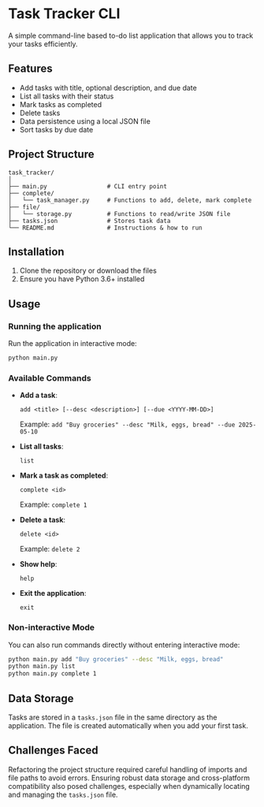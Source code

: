 # Task Tracker CLI

A simple command-line based to-do list application that allows you to track your tasks efficiently.

## Features

- Add tasks with title, optional description, and  due date
- List all tasks with their status
- Mark tasks as completed
- Delete tasks
- Data persistence using a local JSON file
- Sort tasks by due date

## Project Structure

```
task_tracker/
│
├── main.py                 # CLI entry point
├── complete/
│   └── task_manager.py     # Functions to add, delete, mark complete
├── file/
│   └── storage.py          # Functions to read/write JSON file
├── tasks.json              # Stores task data
└── README.md               # Instructions & how to run
```

## Installation

1. Clone the repository or download the files
2. Ensure you have Python 3.6+ installed

## Usage

### Running the application

Run the application in interactive mode:

```bash
python main.py
```

### Available Commands

- **Add a task**:
  ```
  add <title> [--desc <description>] [--due <YYYY-MM-DD>]
  ```
  Example: `add "Buy groceries" --desc "Milk, eggs, bread" --due 2025-05-10`

- **List all tasks**:
  ```
  list
  ```

- **Mark a task as completed**:
  ```
  complete <id>
  ```
  Example: `complete 1`

- **Delete a task**:
  ```
  delete <id>
  ```
  Example: `delete 2`

- **Show help**:
  ```
  help
  ```

- **Exit the application**:
  ```
  exit
  ```

### Non-interactive Mode

You can also run commands directly without entering interactive mode:

```bash
python main.py add "Buy groceries" --desc "Milk, eggs, bread"
python main.py list
python main.py complete 1
```

## Data Storage

Tasks are stored in a `tasks.json` file in the same directory as the application. The file is created automatically when you add your first task.

## Challenges Faced

Refactoring the project structure required careful handling of imports and file paths to avoid errors. Ensuring robust data storage and cross-platform compatibility also posed challenges, especially when dynamically locating and managing the `tasks.json` file.